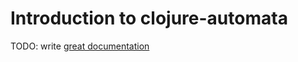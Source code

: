 # Introduction to clojure-automata

TODO: write [great documentation](http://jacobian.org/writing/what-to-write/)
